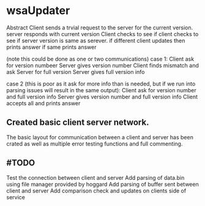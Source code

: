 # wsaUpdater

Abstract
Client sends a trvial request to the server for the current version.
server responds with current version
Client checks to see if client checks to see if server version is same as serever.
if different client updates
then prints answer
if same prints answer

(note this could be done as one or two communications) 
case 1:
Client ask for version numbeer
Server gives version number
Client finds mismatch and ask Server for full version
Server gives full version info

case 2 (this is poor as it ask for more info than is needed, but if we run into parsing issues will result in the same output):
Client ask for version number and full version info
Server gives version number and full version info
Client accepts all and prints answer



## Created basic client server network. 
The basic layout for communication between a client and server has been crated as well as multiple error testing functions and full commenting.

## \#TODO
Test the connection between client and server
Add parsing of data.bin using file manager provided by hoggard
Add parsing of buffer sent between client and server
Add comparison check and updates on clients side of service

